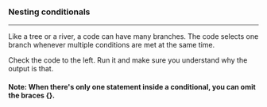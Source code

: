 ### Nesting conditionals

***

Like a tree or a river, a code can have many branches.
The code selects one branch whenever multiple conditions are met at the same time.

Check the code to the left. Run it and make sure you understand why the output is that.

#### Note: When there's **only one** statement inside a conditional, you can omit the braces {}.
